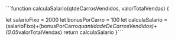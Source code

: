 ˋˋˋfunction calculaSalario(qtdeCarrosVendidos, valorTotalVendas) {
 
let salarioFixo = 2000
  let bonusPorCarro = 100
  let calculaSalario = (salarioFixo)+(bonusPorCarro*quantidadeDeCarrosVendidos)+(0.05*valorTotalVendas)
  return calculaSalario
}ˋˋˋ